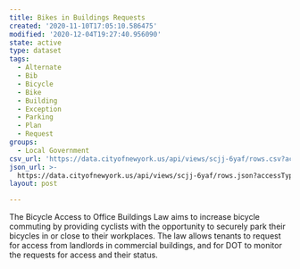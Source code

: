 ```yaml
---
title: Bikes in Buildings Requests
created: '2020-11-10T17:05:10.586475'
modified: '2020-12-04T19:27:40.956090'
state: active
type: dataset
tags:
  - Alternate
  - Bib
  - Bicycle
  - Bike
  - Building
  - Exception
  - Parking
  - Plan
  - Request
groups:
  - Local Government
csv_url: 'https://data.cityofnewyork.us/api/views/scjj-6yaf/rows.csv?accessType=DOWNLOAD'
json_url: >-
  https://data.cityofnewyork.us/api/views/scjj-6yaf/rows.json?accessType=DOWNLOAD
layout: post

---
```

The Bicycle Access to Office Buildings Law aims to increase bicycle commuting by providing cyclists with the opportunity to securely park their bicycles in or close to their workplaces. The law allows tenants to request for access from landlords in commercial buildings, and for DOT to monitor the requests for access and their status.
